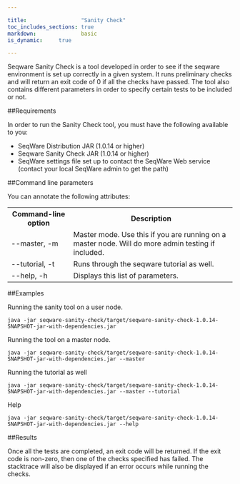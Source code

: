 ```yaml
---

title:                 "Sanity Check"
toc_includes_sections: true
markdown:              basic
is_dynamic:		true

---
```


Seqware Sanity Check is a tool developed in order to see if the seqware environment is set up correctly in a given system. It runs preliminary checks and will return an exit code of 0 if all the checks have passed. The tool also contains different parameters in order to specify certain tests to be included or not.

##Requirements

In order to run the Sanity Check tool, you must have the following available to you:

* SeqWare Distribution JAR (1.0.14 or higher)
* Seqware Sanity Check JAR (1.0.14 or higher)
* SeqWare settings file set up to contact the SeqWare Web service (contact your local SeqWare admin to get the path)

##Command line parameters

You can annotate the following attributes:
<table><tr><th>
Command-line option</th>	<th>Description</th></tr>
<tr><td>
--master, -m</td>	<td>Master mode. Use this if you are running on a master node. Will do more admin testing if included.</td></tr><tr><td>
--tutorial, -t</td><td>Runs through the seqware tutorial as well.</td></tr><tr><td>
--help, -h	</td>	<td>Displays this list of parameters.</td></tr>
</table>


##Examples

Running the sanity tool on a user node.

	java -jar seqware-sanity-check/target/seqware-sanity-check-1.0.14-SNAPSHOT-jar-with-dependencies.jar

Running the tool on a master node.

	java -jar seqware-sanity-check/target/seqware-sanity-check-1.0.14-SNAPSHOT-jar-with-dependencies.jar --master

Running the tutorial as well

	java -jar seqware-sanity-check/target/seqware-sanity-check-1.0.14-SNAPSHOT-jar-with-dependencies.jar --master --tutorial

Help

	java -jar seqware-sanity-check/target/seqware-sanity-check-1.0.14-SNAPSHOT-jar-with-dependencies.jar --help


##Results

Once all the tests are completed, an exit code will be returned. If the exit code is non-zero, then one of the checks specified has failed. The stacktrace will also be displayed if an error occurs while running the checks.

